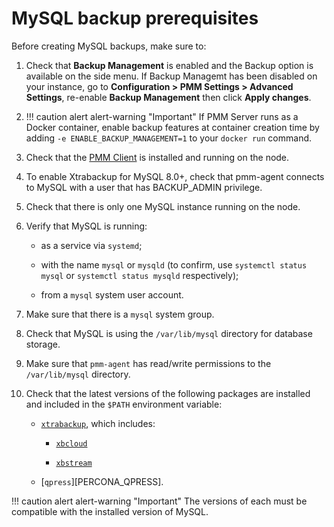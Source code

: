 # MySQL backup prerequisites
Before creating MySQL backups, make sure to: 

1. Check that **Backup Management** is enabled and the <i class="uil uil-history"></i> Backup option is available on the side menu. If Backup Managemt has been disabled on your instance, go to <i class="uil uil-cog"></i> **Configuration > PMM Settings > Advanced Settings**, re-enable **Backup Management**  then click **Apply changes**. 
2.  !!! caution alert alert-warning "Important"
    If PMM Server runs as a Docker container, enable backup features at container creation time by adding `-e ENABLE_BACKUP_MANAGEMENT=1` to your `docker run` command.
3. Check that the [PMM Client](../../setting-up/client/index.md) is installed and running on the node.

4. To enable Xtrabackup for MySQL 8.0+, check that pmm-agent connects to MySQL with a user that has BACKUP_ADMIN privilege. 

5. Check that there is only one MySQL instance running on the node.

6. Verify that MySQL is running:

    - as a service via `systemd`;

    - with the name `mysql` or `mysqld` (to confirm, use `systemctl status mysql` or `systemctl status mysqld` respectively);

    - from a `mysql` system user account.

7. Make sure that there is a `mysql` system group.

8. Check that MySQL is using the `/var/lib/mysql` directory for database storage.

9.  Make sure that `pmm-agent` has read/write permissions to the `/var/lib/mysql` directory.

10. Check that the latest versions of the following packages are installed and included in the `$PATH` environment variable:

    - [`xtrabackup`](https://www.percona.com/software/mysql-database/percona-xtrabackup), which includes:

        - [`xbcloud`](https://www.percona.com/doc/percona-xtrabackup/2.3/xbcloud/xbcloud.html)

        - [`xbstream`](https://www.percona.com/doc/percona-xtrabackup/2.3/xbstream/xbstream.html)

    - [`qpress`][PERCONA_QPRESS].

!!! caution alert alert-warning "Important"
       The versions of each must be compatible with the installed version of MySQL.